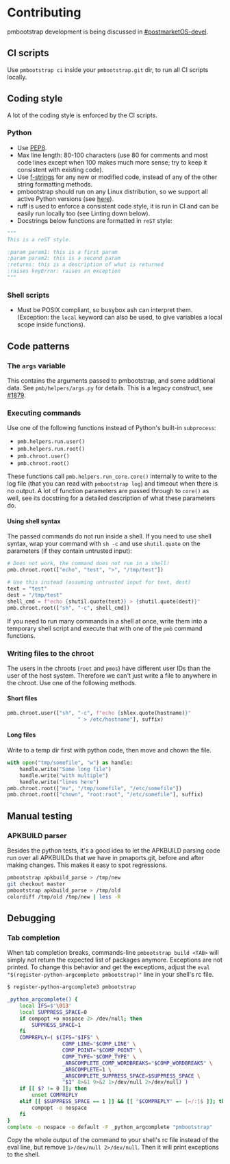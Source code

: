 # Contributing

pmbootstrap development is being discussed in
[#postmarketOS-devel](https://wiki.postmarketos.org/wiki/Matrix_and_IRC).

## CI scripts

Use `pmbootstrap ci` inside your `pmbootstrap.git` dir, to run all CI scripts
locally.

## Coding style

A lot of the coding style is enforced by the CI scripts.

### Python

* Use [PEP8](https://www.python.org/dev/peps/pep-0008/).
* Max line length: 80-100 characters (use 80 for comments and most code lines
  except when 100 makes much more sense; try to keep it consistent with existing
  code).
* Use [f-strings](https://peps.python.org/pep-0498/) for any new or modified
  code, instead of any of the other string formatting methods.
* pmbootstrap should run on any Linux distribution, so we support all active
  Python versions (see [here](https://www.python.org/downloads/)).
* ruff is used to enforce a consistent code style, it is run in CI and can be
  easily run locally too (see Linting down below).
* Docstrings below functions are formatted in `reST` style:

```python
"""
This is a reST style.

:param param1: this is a first param
:param param2: this is a second param
:returns: this is a description of what is returned
:raises keyError: raises an exception
"""
```

### Shell scripts

* Must be POSIX compliant, so busybox ash can interpret them. (Exception: the
  `local` keyword can also be used, to give variables a local scope inside
  functions).

## Code patterns

### The `args` variable

This contains the arguments passed to pmbootstrap, and some additional data. See
`pmb/helpers/args.py` for details. This is a legacy construct, see
[#1879](https://gitlab.postmarketos.org/postmarketOS/pmbootstrap/-/issues/1879).

### Executing commands

Use one of the following functions instead of Python's built-in `subprocess`:

* `pmb.helpers.run.user()`
* `pmb.helpers.run.root()`
* `pmb.chroot.user()`
* `pmb.chroot.root()`

These functions call `pmb.helpers.run_core.core()` internally to write to the
log file (that you can read with `pmbootstrap log`) and timeout when there is no
output. A lot of function parameters are passed through to `core()` as well, see
its docstring for a detailed description of what these parameters do.

#### Using shell syntax

The passed commands do not run inside a shell. If you need to use shell syntax,
wrap your command with `sh -c` and use `shutil.quote` on the parameters (if they
contain untrusted input):

```py
# Does not work, the command does not run in a shell!
pmb.chroot.root(["echo", "test", ">", "/tmp/test"])

# Use this instead (assuming untrusted input for text, dest)
text = "test"
dest = "/tmp/test"
shell_cmd = f"echo {shutil.quote(text)} > {shutil.quote(dest)}"
pmb.chroot.root(["sh", "-c", shell_cmd])
```

If you need to run many commands in a shell at once, write them into a temporary
shell script and execute that with one of the `pmb` command functions.

### Writing files to the chroot

The users in the chroots (`root` and `pmos`) have different user IDs than the
user of the host system. Therefore we can't just write a file to anywhere in the
chroot. Use one of the following methods.

#### Short files

```py
pmb.chroot.user(["sh", "-c", f"echo {shlex.quote(hostname)}"
                       " > /etc/hostname"], suffix)
```

#### Long files

Write to a temp dir first with python code, then move and chown the file.

```py
with open("tmp/somefile", "w") as handle:
    handle.write("Some long file")
    handle.write("with multiple")
    handle.write("lines here")
pmb.chroot.root(["mv", "/tmp/somefile", "/etc/somefile"])
pmb.chroot.root(["chown", "root:root", "/etc/somefile"], suffix)
```

## Manual testing

### APKBUILD parser

Besides the python tests, it's a good idea to let the APKBUILD parsing code run
over all APKBUILDs that we have in pmaports.git, before and after making
changes. This makes it easy to spot regressions.

```sh
pmbootstrap apkbuild_parse > /tmp/new
git checkout master
pmbootstrap apkbuild_parse > /tmp/old
colordiff /tmp/old /tmp/new | less -R
```

## Debugging

### Tab completion

When tab completion breaks, commands-line `pmbootstrap build <TAB>` will simply
not return the expected list of packages anymore. Exceptions are not printed. To
change this behavior and get the exceptions, adjust the `eval
"$(register-python-argcomplete pmbootstrap)"` line in your shell's rc file.

```sh
$ register-python-argcomplete3 pmbootstrap

_python_argcomplete() {
    local IFS=$'\013'
    local SUPPRESS_SPACE=0
    if compopt +o nospace 2> /dev/null; then
        SUPPRESS_SPACE=1
    fi
    COMPREPLY=( $(IFS="$IFS" \
                  COMP_LINE="$COMP_LINE" \
                  COMP_POINT="$COMP_POINT" \
                  COMP_TYPE="$COMP_TYPE" \
                  _ARGCOMPLETE_COMP_WORDBREAKS="$COMP_WORDBREAKS" \
                  _ARGCOMPLETE=1 \
                  _ARGCOMPLETE_SUPPRESS_SPACE=$SUPPRESS_SPACE \
                  "$1" 8>&1 9>&2 1>/dev/null 2>/dev/null) )
    if [[ $? != 0 ]]; then
        unset COMPREPLY
    elif [[ $SUPPRESS_SPACE == 1 ]] && [[ "$COMPREPLY" =~ [=/:]$ ]]; then
        compopt -o nospace
    fi
}
complete -o nospace -o default -F _python_argcomplete "pmbootstrap"
```

Copy the whole output of the command to your shell's rc file instead of the eval
line, but remove `1>/dev/null 2>/dev/null`. Then it will print exceptions to the
shell.
